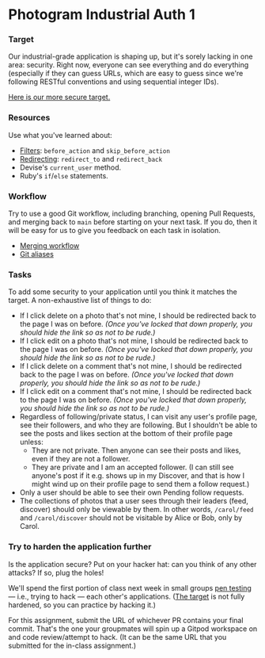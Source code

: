 # Photogram Industrial Auth 1

### Target

Our industrial-grade application is shaping up, but it's sorely lacking in one area: security. Right now, everyone can see everything and do everything (especially if they can guess URLs, which are easy to guess since we're following RESTful conventions and using sequential integer IDs).

[Here is our more secure target.](https://industrial-auth-1.herokuapp.com/)

### Resources

Use what you've learned about:

 - [Filters](https://guides.rubyonrails.org/action_controller_overview.html#filters): `before_action` and `skip_before_action`
 - [Redirecting](https://api.rubyonrails.org/v6.1.0/classes/ActionController/Redirecting.html): `redirect_to` and `redirect_back`
 - Devise's `current_user` method.
 - Ruby's `if`/`else` statements.

### Workflow

Try to use a good Git workflow, including branching, opening Pull Requests, and merging back to `main` before starting on your next task. If you do, then it will be easy for us to give you feedback on each task in isolation.

 - [Merging workflow](https://chapters.firstdraft.com/chapters/859#use-githubs-interface-to-merge)
 - [Git aliases](https://chapters.firstdraft.com/chapters/857)

### Tasks

To add some security to your application until you think it matches the target. A non-exhaustive list of things to do:

 - If I click delete on a photo that's not mine, I should be redirected back to the page I was on before. *(Once you've locked that down properly, you should hide the link so as not to be rude.)*
 - If I click edit on a photo that's not mine, I should be redirected back to the page I was on before. *(Once you've locked that down properly, you should hide the link so as not to be rude.)*
 - If I click delete on a comment that's not mine, I should be redirected back to the page I was on before. *(Once you've locked that down properly, you should hide the link so as not to be rude.)*
 - If I click edit on a comment that's not mine, I should be redirected back to the page I was on before. *(Once you've locked that down properly, you should hide the link so as not to be rude.)*
 - Regardless of following/private status, I can visit any user's profile page, see their followers, and who they are following. But I shouldn't be able to see the posts and likes section at the bottom of their profile page unless:
    - They are not private. Then anyone can see their posts and likes, even if they are not a follower.
    - They are private and I am an accepted follower. (I can still see anyone's post if it e.g. shows up in my Discover, and that is how I might wind up on their profile page to send them a follow request.)
 - Only a user should be able to see their own Pending follow requests.
 - The collections of photos that a user sees through their leaders (feed, discover) should only be viewable by them. In other words, `/carol/feed` and `/carol/discover` should not be visitable by Alice or Bob, only by Carol.

### Try to harden the application further

Is the application secure? Put on your hacker hat: can you think of any other attacks? If so, plug the holes!

We'll spend the first portion of class next week in small groups [pen testing](https://searchsecurity.techtarget.com/definition/penetration-testing) — i.e., trying to hack — each other's applications. ([The target](https://industrial-auth-1.herokuapp.com/) is not fully hardened, so you can practice by hacking it.)

For this assignment, submit the URL of whichever PR contains your final commit. That's the one your groupmates will spin up a Gitpod workspace on and code review/attempt to hack. (It can be the same URL that you submitted for the in-class assignment.)
